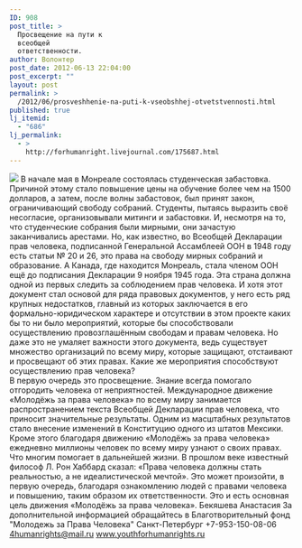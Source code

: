 ```yaml
---
ID: 908
post_title: >
  Просвещение на пути к
  всеобщей
  ответственности.
author: Волонтер
post_date: 2012-06-13 22:04:00
post_excerpt: ""
layout: post
permalink: >
  /2012/06/prosveshhenie-na-puti-k-vseobshhej-otvetstvennosti.html
published: true
lj_itemid:
  - "686"
lj_permalink:
  - >
    http://forhumanright.livejournal.com/175687.html
---
```

<img src="http://cs5338.vk.com/u132145096/132409092/x_5b26039f.jpg" /> В начале мая в Монреале состоялась студенческая забастовка. Причиной этому стало повышение цены на обучение более чем на 1500 долларов, а затем, после волны забастовок, был принят закон, ограничивающий свободу собраний.
Студенты, пытаясь выразить своё несогласие, организовывали митинги и забастовки. И, несмотря на то, что студенческие собрания были мирными, они зачастую заканчивались арестами. Но, как известно,  во Всеобщей Декларации прав человека, подписанной Генеральной Ассамблеей ООН в 1948 году есть статьи № 20 и 26, это права на свободу мирных собраний и образование. А Канада, где находится Монреаль, стала членом ООН ещё до подписания Декларации 9 ноября 1945 года. Эта страна должна одной из первых следить за соблюдением прав человека. И хотя этот документ стал основой для ряда правовых документов, у него есть ряд крупных недостатков, главный из которых заключается в его формально-юридическом характере и отсутствии в этом проекте каких бы то ни было мероприятий, которые бы способствовали осуществлению провозглашённым свободам и правам человека. Но даже это не умаляет важности этого документа, ведь существует множество организаций по всему миру, которые защищают, отстаивают и просвещают об этих правах. Какие же мероприятия способствуют осуществлению прав человека?  
В первую очередь это просвещение. Знание всегда помогало отгородить человека от неприятностей. Международное движение «Молодёжь за права человека» по всему миру занимается распространением текста Всеобщей Декларации прав человека, что приносит значительные результаты. Одним из масштабных результатов стало внесение изменений в Конституцию одного из штатов Мексики. Кроме этого благодаря движению «Молодёжь за права человека» ежедневно миллионы человек по всему миру узнают о своих правах. Что многим помогает в дальнейшей жизни. 
В прошлом веке известный философ Л. Рон Хаббард сказал: «Права человека должны стать реальностью, а не идеалистической мечтой». Это может произойти, в первую очередь, благодаря ознакомлению людей с правами человека и повышению, таким образом их ответственности. Это и есть основная цель движения «Молодёжь за права человека».
Бекяшева Анастасия
За дополнительной информацией обращайтесь в
Благотворительный фонд
"Молодежь за Права Человека" Санкт-Петербург 
+7-953-150-08-06 
4humanrights@mail.ru
www.youthforhumanrights.ru
